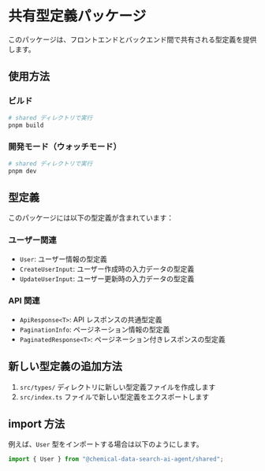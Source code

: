 # 共有型定義パッケージ

このパッケージは、フロントエンドとバックエンド間で共有される型定義を提供します。

## 使用方法

### ビルド

```bash
# shared ディレクトリで実行
pnpm build
```

### 開発モード（ウォッチモード）

```bash
# shared ディレクトリで実行
pnpm dev
```

## 型定義

このパッケージには以下の型定義が含まれています：

### ユーザー関連

- `User`: ユーザー情報の型定義
- `CreateUserInput`: ユーザー作成時の入力データの型定義
- `UpdateUserInput`: ユーザー更新時の入力データの型定義

### API 関連

- `ApiResponse<T>`: API レスポンスの共通型定義
- `PaginationInfo`: ページネーション情報の型定義
- `PaginatedResponse<T>`: ページネーション付きレスポンスの型定義

## 新しい型定義の追加方法

1. `src/types/` ディレクトリに新しい型定義ファイルを作成します
2. `src/index.ts` ファイルで新しい型定義をエクスポートします

## import 方法

例えば、`User` 型をインポートする場合は以下のようにします。

```ts
import { User } from "@chemical-data-search-ai-agent/shared";
```
